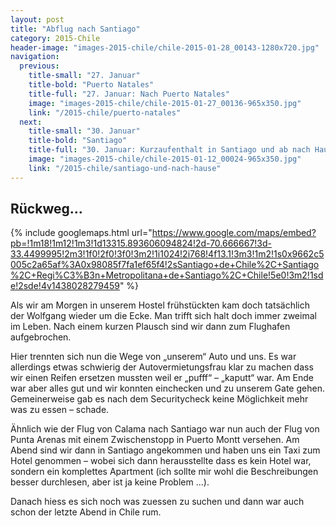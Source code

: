 ```yaml
---
layout: post
title: "Abflug nach Santiago"
category: 2015-Chile
header-image: "images-2015-chile/chile-2015-01-28_00143-1280x720.jpg"
navigation:
  previous:
    title-small: "27. Januar"
    title-bold: "Puerto Natales"
    title-full: "27. Januar: Nach Puerto Natales"
    image: "images-2015-chile/chile-2015-01-27_00136-965x350.jpg"
    link: "/2015-chile/puerto-natales"
  next:
    title-small: "30. Januar"
    title-bold: "Santiago"
    title-full: "30. Januar: Kurzaufenthalt in Santiago und ab nach Hause"
    image: "images-2015-chile/chile-2015-01-12_00024-965x350.jpg"
    link: "/2015-chile/santiago-und-nach-hause"
---
```

## Rückweg...

{% include googlemaps.html url="https://www.google.com/maps/embed?pb=!1m18!1m12!1m3!1d13315.893606094824!2d-70.666667!3d-33.4499995!2m3!1f0!2f0!3f0!3m2!1i1024!2i768!4f13.1!3m3!1m2!1s0x9662c5005c2a65af%3A0x98085f7fa1ef65f4!2sSantiago+de+Chile%2C+Santiago%2C+Regi%C3%B3n+Metropolitana+de+Santiago%2C+Chile!5e0!3m2!1sde!2sde!4v1438028279459" %}

Als wir am Morgen in unserem Hostel frühstückten kam doch tatsächlich der Wolfgang wieder um die Ecke. Man trifft sich halt doch immer zweimal im Leben. Nach einem kurzen Plausch sind wir dann zum Flughafen aufgebrochen.

Hier trennten sich nun die Wege von „unserem“ Auto und uns. Es war allerdings etwas schwierig der Autovermietungsfrau klar zu machen dass wir einen Reifen ersetzen mussten weil er „pufff“ – „kaputt“ war. Am Ende war aber alles gut und wir konnten einchecken und zu unserem Gate gehen. Gemeinerweise gab es nach dem Securitycheck keine Möglichkeit mehr was zu essen – schade.

Ähnlich wie der Flug von Calama nach Santiago war nun auch der Flug von Punta Arenas mit einem Zwischenstopp in Puerto Montt versehen.
Am Abend sind wir dann in Santiago angekommen und haben uns ein Taxi zum Hotel genommen – wobei sich dann herausstellte dass es kein Hotel war, sondern ein komplettes Apartment (ich sollte mir wohl die Beschreibungen besser durchlesen, aber ist ja keine Problem …).

Danach hiess es sich noch was zuessen zu suchen und dann war auch schon der letzte Abend in Chile rum.

